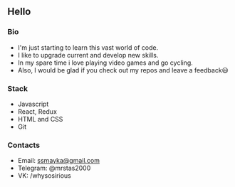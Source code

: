 ## Hello

### Bio
- I'm just starting to learn this vast world of code.
- I like to upgrade current and develop new skills.
- In my spare time i love playing video games and go cycling.
- Also, I would be glad if you check out my repos and leave a feedback😃

### Stack
- Javascript
- React, Redux
- HTML and CSS
- Git

### Contacts
- Email: ssmayka@gmail.com
- Telegram: @mrstas2000
- VK: /whysosirious
